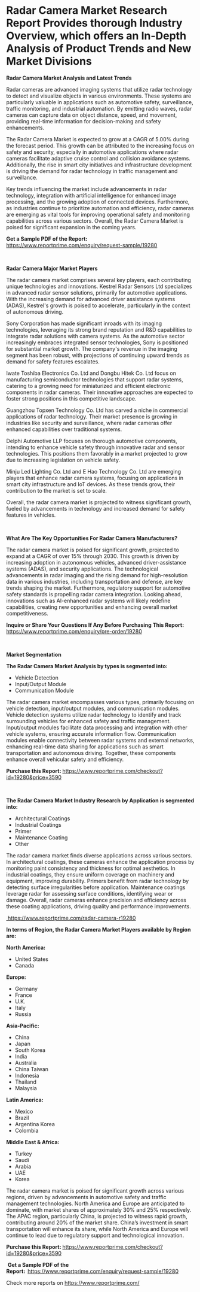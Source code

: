 <p><h1>Radar Camera Market Research Report Provides thorough Industry Overview, which offers an In-Depth Analysis of Product Trends and New Market Divisions</h1></p><p><strong>Radar Camera Market Analysis and Latest Trends</strong></p>
<p><p>Radar cameras are advanced imaging systems that utilize radar technology to detect and visualize objects in various environments. These systems are particularly valuable in applications such as automotive safety, surveillance, traffic monitoring, and industrial automation. By emitting radio waves, radar cameras can capture data on object distance, speed, and movement, providing real-time information for decision-making and safety enhancements.</p><p>The Radar Camera Market is expected to grow at a CAGR of 5.00% during the forecast period. This growth can be attributed to the increasing focus on safety and security, especially in automotive applications where radar cameras facilitate adaptive cruise control and collision avoidance systems. Additionally, the rise in smart city initiatives and infrastructure development is driving the demand for radar technology in traffic management and surveillance. </p><p>Key trends influencing the market include advancements in radar technology, integration with artificial intelligence for enhanced image processing, and the growing adoption of connected devices. Furthermore, as industries continue to prioritize automation and efficiency, radar cameras are emerging as vital tools for improving operational safety and monitoring capabilities across various sectors. Overall, the Radar Camera Market is poised for significant expansion in the coming years.</p></p>
<p><strong>Get a Sample PDF of the Report:&nbsp;</strong> <a href="https://www.reportprime.com/enquiry/request-sample/19280?utm_campaign=3260&utm_medium=2&utm_source=Github&utm_content=ia&utm_term=19032025&utm_id=radar-camera">https://www.reportprime.com/enquiry/request-sample/19280</a></p>
<p>&nbsp;</p>
<p><strong>Radar Camera Major Market Players</strong></p>
<p><p>The radar camera market comprises several key players, each contributing unique technologies and innovations. Kestrel Radar Sensors Ltd specializes in advanced radar sensor solutions, primarily for automotive applications. With the increasing demand for advanced driver assistance systems (ADAS), Kestrel's growth is poised to accelerate, particularly in the context of autonomous driving.</p><p>Sony Corporation has made significant inroads with its imaging technologies, leveraging its strong brand reputation and R&D capabilities to integrate radar solutions with camera systems. As the automotive sector increasingly embraces integrated sensor technologies, Sony is positioned for substantial market growth. The company's revenue in the imaging segment has been robust, with projections of continuing upward trends as demand for safety features escalates.</p><p>Iwate Toshiba Electronics Co. Ltd and Dongbu Hitek Co. Ltd focus on manufacturing semiconductor technologies that support radar systems, catering to a growing need for miniaturized and efficient electronic components in radar cameras. Their innovative approaches are expected to foster strong positions in this competitive landscape.</p><p>Guangzhou Topxen Technology Co. Ltd has carved a niche in commercial applications of radar technology. Their market presence is growing in industries like security and surveillance, where radar cameras offer enhanced capabilities over traditional systems.</p><p>Delphi Automotive LLP focuses on thorough automotive components, intending to enhance vehicle safety through innovative radar and sensor technologies. This positions them favorably in a market projected to grow due to increasing legislation on vehicle safety.</p><p>Minju Led Lighting Co. Ltd and E Hao Technology Co. Ltd are emerging players that enhance radar camera systems, focusing on applications in smart city infrastructure and IoT devices. As these trends grow, their contribution to the market is set to scale.</p><p>Overall, the radar camera market is projected to witness significant growth, fueled by advancements in technology and increased demand for safety features in vehicles.</p></p>
<p>&nbsp;</p>
<p><strong>What Are The Key Opportunities For Radar Camera Manufacturers?</strong></p>
<p><p>The radar camera market is poised for significant growth, projected to expand at a CAGR of over 15% through 2030. This growth is driven by increasing adoption in autonomous vehicles, advanced driver-assistance systems (ADAS), and security applications. The technological advancements in radar imaging and the rising demand for high-resolution data in various industries, including transportation and defense, are key trends shaping the market. Furthermore, regulatory support for automotive safety standards is propelling radar camera integration. Looking ahead, innovations such as AI-enhanced radar systems will likely redefine capabilities, creating new opportunities and enhancing overall market competitiveness.</p></p>
<p><strong>Inquire or Share Your Questions If Any Before Purchasing This Report:</strong> <a href="https://www.reportprime.com/enquiry/pre-order/19280?utm_campaign=3260&utm_medium=2&utm_source=Github&utm_content=ia&utm_term=19032025&utm_id=radar-camera">https://www.reportprime.com/enquiry/pre-order/19280</a></p>
<p>&nbsp;</p>
<p><strong>Market Segmentation</strong></p>
<p><strong>The Radar Camera Market Analysis by types is segmented into:</strong></p>
<p><ul><li>Vehicle Detection</li><li>Input/Output Module</li><li>Communication Module</li></ul></p>
<p><p>The radar camera market encompasses various types, primarily focusing on vehicle detection, input/output modules, and communication modules. Vehicle detection systems utilize radar technology to identify and track surrounding vehicles for enhanced safety and traffic management. Input/output modules facilitate data processing and integration with other vehicle systems, ensuring accurate information flow. Communication modules enable connectivity between radar systems and external networks, enhancing real-time data sharing for applications such as smart transportation and autonomous driving. Together, these components enhance overall vehicular safety and efficiency.</p></p>
<p><strong>Purchase this Report:&nbsp;</strong><a href="https://www.reportprime.com/checkout?id=19280&price=3590&utm_campaign=3260&utm_medium=2&utm_source=Github&utm_content=ia&utm_term=19032025&utm_id=radar-camera">https://www.reportprime.com/checkout?id=19280&price=3590</a></p>
<p>&nbsp;</p>
<p><strong>The Radar Camera Market Industry Research by Application is segmented into:</strong></p>
<p><ul><li>Architectural Coatings</li><li>Industrial Coatings</li><li>Primer</li><li>Maintenance Coating</li><li>Other</li></ul></p>
<p><p>The radar camera market finds diverse applications across various sectors. In architectural coatings, these cameras enhance the application process by monitoring paint consistency and thickness for optimal aesthetics. In industrial coatings, they ensure uniform coverage on machinery and equipment, improving durability. Primers benefit from radar technology by detecting surface irregularities before application. Maintenance coatings leverage radar for assessing surface conditions, identifying wear or damage. Overall, radar cameras enhance precision and efficiency across these coating applications, driving quality and performance improvements.</p></p>
<p><a href="https://www.reportprime.com/radar-camera-r19280?utm_campaign=3260&utm_medium=2&utm_source=Github&utm_content=ia&utm_term=19032025&utm_id=radar-camera">&nbsp;https://www.reportprime.com/radar-camera-r19280</a></p>
<p><strong>In terms of Region, the Radar Camera Market Players available by Region are:</strong></p>
<p>
    <p> <strong> North America: </strong>
        <ul>
            <li>United States</li>
            <li>Canada</li>
        </ul>
        </p> 
    <p> <strong> Europe: </strong>
        <ul>
            <li>Germany</li>
            <li>France</li>
            <li>U.K.</li>
            <li>Italy</li>
            <li>Russia</li>
        </ul>
        </p> 
    <p> <strong> Asia-Pacific: </strong>
        <ul>
            <li>China</li>
            <li>Japan</li>
            <li>South Korea</li>
            <li>India</li>
            <li>Australia</li>
            <li>China Taiwan</li>
            <li>Indonesia</li>
            <li>Thailand</li>
            <li>Malaysia</li>
        </ul>
        </p> 
    <p> <strong> Latin America: </strong>
        <ul>
            <li>Mexico</li>
            <li>Brazil</li>
            <li>Argentina Korea</li>
            <li>Colombia</li>
        </ul>
        </p> 
    <p> <strong> Middle East & Africa: </strong>
        <ul>
            <li>Turkey</li>
            <li>Saudi</li>
            <li>Arabia</li>
            <li>UAE</li>
            <li>Korea</li>
        </ul>
    </p>
    </p>
<p><p>The radar camera market is poised for significant growth across various regions, driven by advancements in automotive safety and traffic management technologies. North America and Europe are anticipated to dominate, with market shares of approximately 30% and 25% respectively. The APAC region, particularly China, is projected to witness rapid growth, contributing around 20% of the market share. China’s investment in smart transportation will enhance its share, while North America and Europe will continue to lead due to regulatory support and technological innovation.</p></p>
<p><strong>Purchase this Report: </strong><a href="https://www.reportprime.com/checkout?id=19280&price=3590&utm_campaign=3260&utm_medium=2&utm_source=Github&utm_content=ia&utm_term=19032025&utm_id=radar-camera">https://www.reportprime.com/checkout?id=19280&price=3590</a></p>
<p>&nbsp;<strong>Get a Sample PDF of the Report:&nbsp;&nbsp;</strong><a href="https://www.reportprime.com/enquiry/request-sample/19280?utm_campaign=3260&utm_medium=2&utm_source=Github&utm_content=ia&utm_term=19032025&utm_id=radar-camera">https://www.reportprime.com/enquiry/request-sample/19280</a></p>
<p><strong></strong></p>
<p>Check more reports on <a href="https://www.reportprime.com/?utm_campaign=3260&utm_medium=2&utm_source=Github&utm_content=ia&utm_term=19032025&utm_id=radar-camera">https://www.reportprime.com/</a></p>
